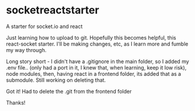 # socketreactstarter

A starter for socket.io and react

Just learning how to upload to git. Hopefully this becomes helpful, this react-socket starter. I'll be making changes, etc, as I learn more and fumble my way through.

Long story short - I didn't have a .gitignore in the main folder, so I added my .env file.. (only had a port in it, I knew that, when learning, keep it low risk), node modules, then, having react in a frontend folder, its added that as a submodule. Still working on deleting that.

Got it! Had to delete the .git from the frontend folder

Thanks!
